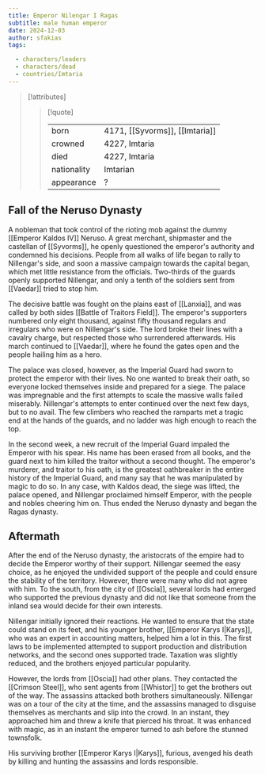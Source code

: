 ```yaml
---
title: Emperor Nilengar I Ragas
subtitle: male human emperor
date: 2024-12-03
author: sfakias
tags:

  - characters/leaders
  - characters/dead
  - countries/Imtaria
---
```

> [!attributes]
> 
> > [!quote]
> >
> > | | |
> > | --- | --- |
> > | born | 4171, [[Syvorms]], [[Imtaria]] |
> > | crowned | 4227, Imtaria |
> > | died | 4227, Imtaria |
> > | nationality | Imtarian |
> > | appearance | ? |

## Fall of the Neruso Dynasty

A nobleman that took control of the rioting mob against the dummy [[Emperor Kaldos IV]] Neruso. A great merchant, shipmaster and the castellan of [[Syvorms]], he openly questioned the emperor's authority and condemned his decisions. People from all walks of life began to rally to Nillengar's side, and soon a massive campaign towards the capital began, which met little resistance from the officials. Two-thirds of the guards openly supported Nillengar, and only a tenth of the soldiers sent from [[Vaedar]] tried to stop him.

The decisive battle was fought on the plains east of [[Lanxia]], ​​and was called by both sides [[Battle of Traitors Field]]. The emperor's supporters numbered only eight thousand, against fifty thousand regulars and irregulars who were on Nillengar's side. The lord broke their lines with a cavalry charge, but respected those who surrendered afterwards. His march continued to [[Vaedar]], where he found the gates open and the people hailing him as a hero.

The palace was closed, however, as the Imperial Guard had sworn to protect the emperor with their lives. No one wanted to break their oath, so everyone locked themselves inside and prepared for a siege. The palace was impregnable and the first attempts to scale the massive walls failed miserably. Nillengar's attempts to enter continued over the next few days, but to no avail. The few climbers who reached the ramparts met a tragic end at the hands of the guards, and no ladder was high enough to reach the top.

In the second week, a new recruit of the Imperial Guard impaled the Emperor with his spear. His name has been erased from all books, and the guard next to him killed the traitor without a second thought. The emperor's murderer, and traitor to his oath, is the greatest oathbreaker in the entire history of the Imperial Guard, and many say that he was manipulated by magic to do so. In any case, with Kaldos dead, the siege was lifted, the palace opened, and Nillengar proclaimed himself Emperor, with the people and nobles cheering him on. Thus ended the Neruso dynasty and began the Ragas dynasty.

## Aftermath

After the end of the Neruso dynasty, the aristocrats of the empire had to decide the Emperor worthy of their support. Nillengar seemed the easy choice, as he enjoyed the undivided support of the people and could ensure the stability of the territory. However, there were many who did not agree with him. To the south, from the city of [[Oscia]], several lords had emerged who supported the previous dynasty and did not like that someone from the inland sea would decide for their own interests.

Nillengar initially ignored their reactions. He wanted to ensure that the state could stand on its feet, and his younger brother, [[Emperor Karys I|Karys]], who was an expert in accounting matters, helped him a lot in this. The first laws to be implemented attempted to support production and distribution networks, and the second ones supported trade. Taxation was slightly reduced, and the brothers enjoyed particular popularity.

However, the lords from [[Oscia]] had other plans. They contacted the [[Crimson Steel]], who sent agents from [[Whistor]] to get the brothers out of the way. The assassins attacked both brothers simultaneously. Nillengar was on a tour of the city at the time, and the assassins managed to disguise themselves as merchants and slip into the crowd. In an instant, they approached him and threw a knife that pierced his throat. It was enhanced with magic, as in an instant the emperor turned to ash before the stunned townsfolk.

His surviving brother [[Emperor Karys I|Karys]], furious, avenged his death by killing and hunting the assassins and lords responsible.